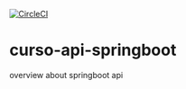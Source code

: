 
[![CircleCI](https://circleci.com/gh/jucsantana/curso-api-springboot/tree/master.svg?style=svg)](https://circleci.com/gh/jucsantana/curso-api-springboot/tree/master)

# curso-api-springboot
overview about springboot api
